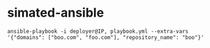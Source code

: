# simated-ansible

```
ansible-playbook -i deployer@IP, playbook.yml --extra-vars '{"domains": ["boo.com", "foo.com"], "repository_name": "boo"}'
```
